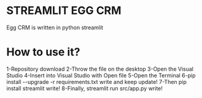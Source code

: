 # STREAMLIT EGG CRM
Egg CRM is written in python streamlit

# How to use it?
1-Repository download
2-Throw the file on the desktop
3-Open the Visual Studio
4-Insert into Visual Studio with Open file
5-Open the Terminal
6-pip install --upgrade -r requirements.txt write and keep update!
7-Then pip install streamlit write!
8-Finally, streamlit run src/app.py write!
